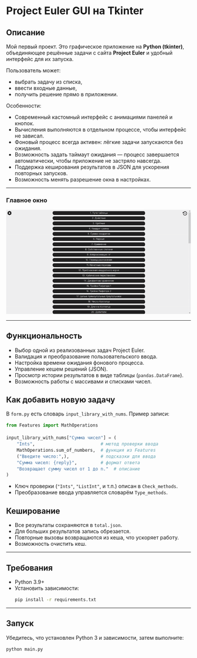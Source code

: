 # Project Euler GUI на Tkinter

## Описание

Мой первый проект.
Это графическое приложение на **Python (tkinter)**, объединяющее решённые задачи с сайта **Project Euler** и удобный интерфейс для их запуска.

Пользователь может:

* выбрать задачу из списка,
* ввести входные данные,
* получить решение прямо в приложении.

Особенности:

* Современный кастомный интерфейс с анимациями панелей и кнопок.
* Вычисления выполняются в отдельном процессе, чтобы интерфейс не зависал.
* Фоновый процесс всегда активен: лёгкие задачи запускаются без ожидания.
* Возможность задать таймаут ожидания — процесс завершается автоматически, чтобы приложение не застряло навсегда.
* Поддержка кеширования результатов в JSON для ускорения повторных запусков.
* Возможность менять разрешение окна в настройках.

---

### Главное окно

![Главное окно](./demo.gif)

---

## Функциональность

* Выбор одной из реализованных задач Project Euler.
* Валидация и преобразование пользовательского ввода.
* Настройка времени ожидания фонового процесса.
* Управление кешем решений (JSON).
* Просмотр истории результатов в виде таблицы (`pandas.DataFrame`).
* Возможность работы с массивами и списками чисел.


## Как добавить новую задачу

В `form.py` есть словарь `input_library_with_nums`. Пример записи:

```python
from Features import MathOperations

input_library_with_nums["Сумма чисел"] = (
    "Ints",                         # метод проверки ввода
    MathOperations.sum_of_numbers,  # функция из Features
    ("Введите число:",),            # подсказки для ввода
    "Сумма чисел: {reply}",         # формат ответа
    "Возвращает сумму чисел от 1 до n."  # описание
)
```

* Ключ проверки (`"Ints"`, `"ListInt"`, и т.п.) описан в `Check_methods`.
* Преобразование ввода управляется словарём `Type_methods`.



## Кеширование

* Все результаты сохраняются в `total.json`.
* Для больших результатов запись обрезается.
* Повторные вызовы возвращаются из кеша, что ускоряет работу.
* Возможность очистить кеш.


---

## Требования

- Python 3.9+  
- Установить зависимости:
  ```bash
  pip install -r requirements.txt
  ```

---
## Запуск

Убедитесь, что установлен Python 3 и зависимости, затем выполните:
```bash
python main.py
```